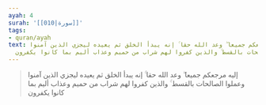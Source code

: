 ```yaml
---
ayah: 4
surah: '[[010|سورة]]'
tags:
- quran/ayah
text: إليه مرجعكم جميعا ۖ وعد الله حقا ۚ إنه يبدأ الخلق ثم يعيده ليجزي الذين آمنوا
  وعملوا الصالحات بالقسط ۚ والذين كفروا لهم شراب من حميم وعذاب أليم بما كانوا يكفرون
---
```

> إليه مرجعكم جميعا ۖ وعد الله حقا ۚ إنه يبدأ الخلق ثم يعيده ليجزي الذين آمنوا وعملوا الصالحات بالقسط ۚ والذين كفروا لهم شراب من حميم وعذاب أليم بما كانوا يكفرون
